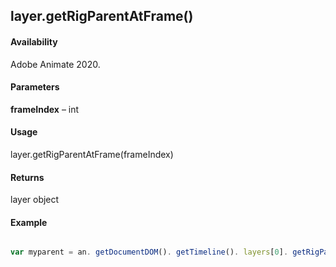 ## layer.getRigParentAtFrame()

#### Availability

Adobe Animate 2020.

#### Parameters

**frameIndex** – int

#### Usage

layer.getRigParentAtFrame(frameIndex) 

#### Returns

layer object

#### Example

```javascript

var myparent = an. getDocumentDOM(). getTimeline(). layers[0]. getRigParentAtFrame (0);

```